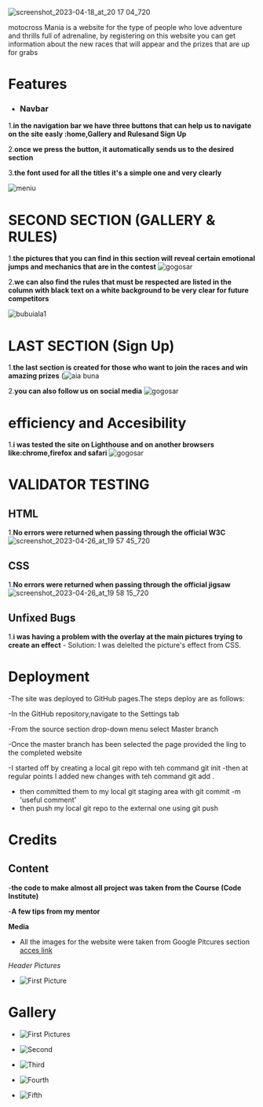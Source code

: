![screenshot_2023-04-18_at_20 17 04_720](https://user-images.githubusercontent.com/126587603/233216670-ebeedf37-ff1a-4c10-8387-ebe61f624d5c.png)

motocross Mania is a website for the type of people who love 
adventure and thrills full of adrenaline, by registering on this website you can get information about the new races that will appear and the prizes that are up for grabs

# Features

+ ### Navbar
 
1.**in the navigation bar we have three buttons that can help us to navigate on the site easly :home,Gallery and Rulesand Sign  Up**

2.**once we press the button, it automatically sends us to the desired section**

3.**the font used for all the titles it's a simple one and very clearly**

![meniu](https://user-images.githubusercontent.com/126587603/233217222-32658697-219e-47cf-8019-bbdb73299c61.png)


# SECOND SECTION (GALLERY & RULES)

1.**the pictures that you can find in this section will reveal certain emotional jumps and mechanics that are in the contest**
![gogosar](https://user-images.githubusercontent.com/126587603/233219134-93888b1d-c0d1-4e24-aac1-99cf45871c0b.png)


2.**we can also find the rules that must be respected are listed in the column with black text on a white background to be very clear for future competitors**

![bubuiala1](https://github.com/sergiu19996/motocross-Mania/assets/126587603/d3d6ac40-aab4-49a4-bf69-b65e43835e4a)



# LAST SECTION (Sign Up)

1.**the last section is created for those who want to join the races and win amazing prizes**
(![aia buna](https://github.com/sergiu19996/motocross-Mania/assets/126587603/330bbcc0-4ad0-472a-9c70-ffd621c88a0c)


2.**you can also follow us on social media**
![gogosar](https://user-images.githubusercontent.com/126587603/233219810-10572ebe-25c2-407e-a5e6-20d3f9e93804.png)

# efficiency and Accesibility
1.**i was tested the site on Lighthouse and on another browsers like:chrome,firefox and safari**
![gogosar](https://user-images.githubusercontent.com/126587603/233220358-916989b2-8022-4606-8b9a-2dcb2886f45e.png)


# VALIDATOR TESTING 
## HTML ##
1.**No errors were returned when passing through the official W3C** ![screenshot_2023-04-26_at_19 57 45_720](https://user-images.githubusercontent.com/126587603/234687051-ee95e06f-bbaa-499b-8358-f7df9aa1633c.png)


## CSS ##

1.**No errors were returned when passing through the official jigsaw**
![screenshot_2023-04-26_at_19 58 15_720](https://user-images.githubusercontent.com/126587603/234687156-04593e46-8e80-4e34-b9c1-9a847cd922a4.png)

## Unfixed Bugs ##

1.**i was having a problem with the overlay at the main pictures trying to create an effect**
    - Solution: I was delelted the picture's effect from CSS.
    
 

# Deployment 

  -The site was deployed to GitHub pages.The steps deploy are as follows:

  -In the GitHub repository,navigate to the Settings 
  tab 
  
  -From the source section drop-down menu select Master 
  branch 
  
  -Once the master branch has been selected the page provided the ling to the completed website
  
  -I started off by creating a local git repo with teh command
git init
  -then at regular points I added new changes with teh command
git add .
  - then committed them to my local git staging area with
git commit -m 'useful comment'
  - then push my local git repo to the external one using
git push 

# Credits 

 ## Content ##
   -**the code to make almost all project was taken from the Course (Code Institute)**
   
   -**A few tips from my mentor**
   
 **Media**
  
 - All the images for the website were taken from Google Pitcures section [acces link](https://www.google.com/search?sca_esv=3bc652a4c53a3f84&sca_upv=1&rlz=1C1FHFK_enIE931IE931&sxsrf=ACQVn0-hDUHrt9W0GAaySLHB2lwhFFfExA:1708880536943&q=motocross&uds=AMwkrPsexEChRtCOnDJKlMyrpuYMBIwAiDuEGoCfnw12LlY4h8FWr5629xKfaBYSSZWILS8mJOeQnE_YkBTriIFFN5L9fzeWkvEueYFVhZ7atq7mpl1XlG_Jq_R9Om3JZ0be9FMUitq4&udm=2&sa=X&ved=2ahUKEwjMvviK_MaEAxVJZ0EAHSLAAJwQtKgLegQIEBAB&biw=1536&bih=703&dpr=1.25)

  *Header Pictures*
   
 - ![First Picture](https://github.com/sergiu19996/MotoCross-Mania/assets/126587603/222a6cd5-031b-47a5-8885-d6e8913c27ce)

 # Gallery
   
 - ![First Pictures](https://github.com/sergiu19996/MotoCross-Mania/assets/126587603/5e73356c-ad2c-4997-a9fc-057ec5d4b545)
   
 - ![Second](https://github.com/sergiu19996/MotoCross-Mania/assets/126587603/2566c485-de4a-4cf3-b7d8-027bb9989c64)
   
 - ![Third](https://github.com/sergiu19996/MotoCross-Mania/assets/126587603/3233d9da-e6c3-4fbc-8e6e-366deca1deb9)
   
 - ![Fourth](https://github.com/sergiu19996/MotoCross-Mania/assets/126587603/f363cdef-4b6e-44ae-b71c-6891cb0195f2)

 - ![Fifth](https://github.com/sergiu19996/MotoCross-Mania/assets/126587603/991edf07-6860-43d4-8695-69161f1c5169)




